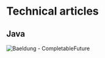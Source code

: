 # Technical articles

## Java
![Baeldung - CompletableFuture](https://www.baeldung.com/java-completablefuture)

